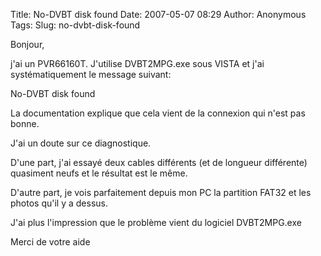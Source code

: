 Title: No-DVBT disk found
Date: 2007-05-07 08:29
Author: Anonymous
Tags: 
Slug: no-dvbt-disk-found

Bonjour,  

j'ai un PVR66160T. J'utilise DVBT2MPG.exe sous VISTA et j'ai
systématiquement le message suivant:  

No-DVBT disk found  

La documentation explique que cela vient de la connexion qui n'est pas
bonne.

J'ai un doute sur ce diagnostique.  

D'une part, j'ai essayé deux cables différents (et de longueur
différente) quasiment neufs et le résultat est le même.  

D'autre part, je vois parfaitement depuis mon PC la partition FAT32 et
les photos qu'il y a dessus.

J'ai plus l'impression que le problème vient du logiciel DVBT2MPG.exe

Merci de votre aide

